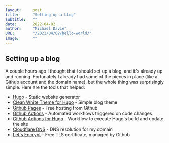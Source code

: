 ```yaml
---
layout:     post 
title:      "Setting up a blog"
subtitle:   ""
date:       2022-04-02
author:     "Michael Davie"
URL:        "/2022/04/02/hello-world/"
image:      ""
---
```


## Setting up a blog

A couple hours ago I thought that I should set up a blog, and it's already up and running. Fortunately I already had some of the pieces in place (like a Github account and the domain name), but the whole thing was surprisingly simple. Here are the tools that helped:

- [Hugo](https://gohugo.io/) - Static website generator
- [Clean White Theme for Hugo](https://github.com/zhaohuabing/hugo-theme-cleanwhite) - Simple blog theme
- [Github Pages](https://pages.github.com/) - Free hosting from Github
- [Github Actions](https://github.com/features/actions) - Automated workflows triggered on code changes
- [Github Actions for Hugo](https://github.com/peaceiris/actions-hugo) - Workflow to execute Hugo's build and update the site
- [Cloudflare DNS](https://www.cloudflare.com/dns/) - DNS resolution for my domain
- [Let's Encrypt](https://letsencrypt.org/) - Free TLS certificate, managed by Github
